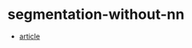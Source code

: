 # segmentation-without-nn

+ [article](https://deepschool-pro.notion.site/1d0506d7612947cb9946ba72843662c2)
